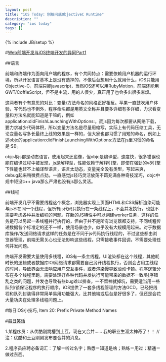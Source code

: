 ```yaml
---
layout: post
title: "iOS Today: 刨根问底ObjectiveC Runtime"
description: ""
category: "ios today"
tags: []
---
```

{% include JB/setup %}

#[Web前端开发与iOS终端开发的异同Part1](http://www.cocoachina.com/webapp/20141223/10729.html)

##语言

前端和终端作为面向用户端的程序，有个共同特点：需要依赖用户机器的运行环境，所以开发语言基本上是没有选择的，不像后台想用什么就用什么，iOS只能用Objective-C，前端只能javascript，当然iOS还可以用RubyMotion，前端还能用GWT/CoffieScript，但不是主流，用的人很少，真正用了也会多出很多麻烦。

这两者有个有意思的对比：变量/方法命名的风格正好相反。苹果一直鼓吹用户体验，写代码也不例外，程序命名都是用英文全称并且要多详细有多详细，力求看变量和方法名就能知道是干嘛的，例如application:didFinishLaunchingWithOptions:。而js因为每次都要从网络下载，要力求减少代码体积，所以变量方法名是尽量用缩写，实际上有代码压缩工具，无论变量名写多长最终上线的效果是一样的，但大家也都习惯了用短的命名，例如上述objc的application:didFinishLaunchingWithOptions:方法在js里习惯的命名是:$()。

objc与js都是动态语言，使用起来还蛮像，但objc是编译型，速度快，很多错误也能在编译过程中被发现，js是解释型，性能依赖于解释引擎，即使在强劲的v8引擎下性能也赶不上编译型语言，语言太动态，变量完全没有类型，写起来爽，debug起来稍微费点劲。一直感觉js轻巧灵活放荡不羁充满各种奇技淫巧，objc中规中矩没c++ java那么严肃也没有js那么灵活。

##线程

前端开发几乎不需要线程这个概念，浏览器实现上页面HTML和CSS解析渲染可能与js不在同一个线程，但所有js代码只执行在一条线程上，不会并发执行，也就不需要考虑各种并发编程的问题。在新的JS特性中可以创建worker任务，这样的任务是可以另起一条线程并行执行的，但由于并不是所有浏览器都支持，不同线程传递数据各个标准定的还不一样，使用场景也少，似乎没有大规模用起来。对于数据库操作/发送网络请求这样的任务是在不同于js代码执行线程的，不过这些都由浏览器管理，前端无需关心也无法影响这些线程，只需接收事件回调，不需要处理任何并发问题。

终端开发需要大量使用多线程，iOS有一条主线程，UI渲染都在这个线程，其他耗时长的逻辑或者数据库IO/网络请求都需要自己另开线程执行，否则会占用主线程的时间，导致界面无法响应用户交互事件，或者渲染慢导致滚动卡顿。程序逻辑分布在多个线程里跑，需要处理好各种代码并发执行可能带来的数据不一致/时序错乱之类的问题，并发也导致有些bug难以排查，一不留神就掉坑，需要适当用一些队列/锁保证程序的执行顺序。iOS提供了一套多线程管理的方法GCD，已经把线程和队列封装得非常简单易用功能强大，比其他端或后台是好很多了，但还是会花大量功夫在处理多线程问题上。


#每日iOS小技巧, Item 20: Prefix Private Method Names

#[每日笑话](http://blog.sina.com.cn/s/blog_53f33c3a0101lpd6.html)

1.某程序员：从优酷刚跳槽到土豆，现在又合并…… 我的职业生涯太神奇了！！
//注：优酷和土豆刚刚发布要合并的消息。

2.程序员应聘必备词汇：了解＝听过名字；熟悉＝知道是啥；熟练＝用过；精通＝做过东西。
